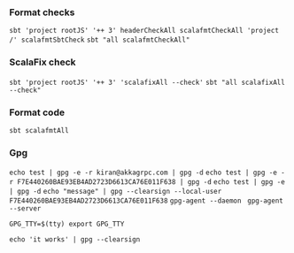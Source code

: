### Format checks 
`sbt 'project rootJS' '++ 3' headerCheckAll scalafmtCheckAll 'project /' scalafmtSbtCheck`
`sbt "all scalafmtCheckAll"`
### ScalaFix check
`sbt 'project rootJS' '++ 3' 'scalafixAll --check'`
`sbt "all scalafixAll --check"`
### Format code
`sbt scalafmtAll`
### Gpg
`echo test | gpg -e -r kiran@akkagrpc.com | gpg -d`
`echo test | gpg -e -r F7E440260BAE93EB4AD2723D6613CA76E011F638 | gpg -d`
`echo test | gpg -e | gpg -d`
`echo "message" | gpg --clearsign --local-user F7E440260BAE93EB4AD2723D6613CA76E011F638`
`gpg-agent --daemon `
`gpg-agent --server`

`GPG_TTY=$(tty)
export GPG_TTY`

`echo 'it works' | gpg --clearsign`